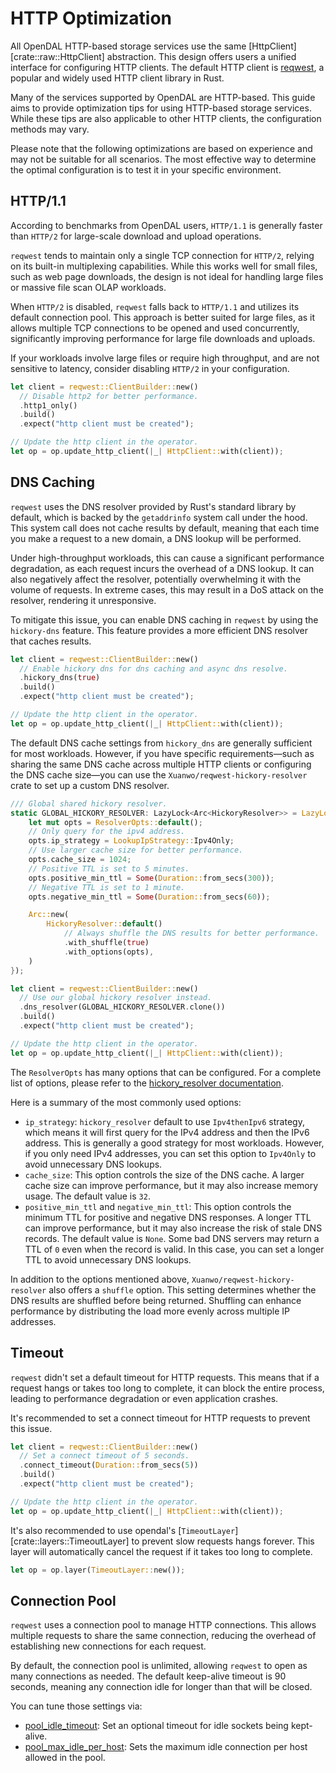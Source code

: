 # HTTP Optimization

All OpenDAL HTTP-based storage services use the same [HttpClient][crate::raw::HttpClient] abstraction. This design offers users a unified interface for configuring HTTP clients. The default HTTP client is [reqwest](https://crates.io/crates/reqwest), a popular and widely used HTTP client library in Rust.

Many of the services supported by OpenDAL are HTTP-based. This guide aims to provide optimization tips for using HTTP-based storage services. While these tips are also applicable to other HTTP clients, the configuration methods may vary.

Please note that the following optimizations are based on experience and may not be suitable for all scenarios. The most effective way to determine the optimal configuration is to test it in your specific environment.

## HTTP/1.1

According to benchmarks from OpenDAL users, `HTTP/1.1` is generally faster than `HTTP/2` for large-scale download and upload operations.

`reqwest` tends to maintain only a single TCP connection for `HTTP/2`, relying on its built-in multiplexing capabilities. While this works well for small files, such as web page downloads, the design is not ideal for handling large files or massive file scan OLAP workloads.

When `HTTP/2` is disabled, `reqwest` falls back to `HTTP/1.1` and utilizes its default connection pool. This approach is better suited for large files, as it allows multiple TCP connections to be opened and used concurrently, significantly improving performance for large file downloads and uploads.

If your workloads involve large files or require high throughput, and are not sensitive to latency, consider disabling `HTTP/2` in your configuration.

```rust
let client = reqwest::ClientBuilder::new()
  // Disable http2 for better performance.
  .http1_only()
  .build()
  .expect("http client must be created");

// Update the http client in the operator.
let op = op.update_http_client(|_| HttpClient::with(client));
```

## DNS Caching

`reqwest` uses the DNS resolver provided by Rust's standard library by default, which is backed by the `getaddrinfo` system call under the hood. This system call does not cache results by default, meaning that each time you make a request to a new domain, a DNS lookup will be performed.

Under high-throughput workloads, this can cause a significant performance degradation, as each request incurs the overhead of a DNS lookup. It can also negatively affect the resolver, potentially overwhelming it with the volume of requests. In extreme cases, this may result in a DoS attack on the resolver, rendering it unresponsive.

To mitigate this issue, you can enable DNS caching in `reqwest` by using the `hickory-dns` feature. This feature provides a more efficient DNS resolver that caches results.

```rust
let client = reqwest::ClientBuilder::new()
  // Enable hickory dns for dns caching and async dns resolve.
  .hickory_dns(true)
  .build()
  .expect("http client must be created");

// Update the http client in the operator.
let op = op.update_http_client(|_| HttpClient::with(client));
```

The default DNS cache settings from `hickory_dns` are generally sufficient for most workloads. However, if you have specific requirements—such as sharing the same DNS cache across multiple HTTP clients or configuring the DNS cache size—you can use the `Xuanwo/reqwest-hickory-resolver` crate to set up a custom DNS resolver.

```rust
/// Global shared hickory resolver.
static GLOBAL_HICKORY_RESOLVER: LazyLock<Arc<HickoryResolver>> = LazyLock::new(|| {
    let mut opts = ResolverOpts::default();
    // Only query for the ipv4 address.
    opts.ip_strategy = LookupIpStrategy::Ipv4Only;
    // Use larger cache size for better performance.
    opts.cache_size = 1024;
    // Positive TTL is set to 5 minutes.
    opts.positive_min_ttl = Some(Duration::from_secs(300));
    // Negative TTL is set to 1 minute.
    opts.negative_min_ttl = Some(Duration::from_secs(60));

    Arc::new(
        HickoryResolver::default()
            // Always shuffle the DNS results for better performance.
            .with_shuffle(true)
            .with_options(opts),
    )
});

let client = reqwest::ClientBuilder::new()
  // Use our global hickory resolver instead.
  .dns_resolver(GLOBAL_HICKORY_RESOLVER.clone())
  .build()
  .expect("http client must be created");

// Update the http client in the operator.
let op = op.update_http_client(|_| HttpClient::with(client));
```

The `ResolverOpts` has many options that can be configured. For a complete list of options, please refer to the [hickory_resolver documentation](https://docs.rs/hickory-resolver/latest/hickory_resolver/config/struct.ResolverOpts.html).

Here is a summary of the most commonly used options:

- `ip_strategy`: `hickory_resolver` default to use `Ipv4thenIpv6` strategy, which means it will first query for the IPv4 address and then the IPv6 address. This is generally a good strategy for most workloads. However, if you only need IPv4 addresses, you can set this option to `Ipv4Only` to avoid unnecessary DNS lookups.
- `cache_size`: This option controls the size of the DNS cache. A larger cache size can improve performance, but it may also increase memory usage. The default value is `32`.
- `positive_min_ttl` and `negative_min_ttl`: This option controls the minimum TTL for positive and negative DNS responses. A longer TTL can improve performance, but it may also increase the risk of stale DNS records. The default value is `None`. Some bad DNS servers may return a TTL of `0` even when the record is valid. In this case, you can set a longer TTL to avoid unnecessary DNS lookups.

In addition to the options mentioned above, `Xuanwo/reqwest-hickory-resolver` also offers a `shuffle` option. This setting determines whether the DNS results are shuffled before being returned. Shuffling can enhance performance by distributing the load more evenly across multiple IP addresses.

## Timeout

`reqwest` didn't set a default timeout for HTTP requests. This means that if a request hangs or takes too long to complete, it can block the entire process, leading to performance degradation or even application crashes.

It's recommended to set a connect timeout for HTTP requests to prevent this issue. 

```rust
let client = reqwest::ClientBuilder::new()
  // Set a connect timeout of 5 seconds.
  .connect_timeout(Duration::from_secs(5))
  .build()
  .expect("http client must be created");

// Update the http client in the operator.
let op = op.update_http_client(|_| HttpClient::with(client));
```

It's also recommended to use opendal's [`TimeoutLayer`][crate::layers::TimeoutLayer] to prevent slow requests hangs forever. This layer will automatically cancel the request if it takes too long to complete.

```rust
let op = op.layer(TimeoutLayer::new());
```

## Connection Pool

`reqwest` uses a connection pool to manage HTTP connections. This allows multiple requests to share the same connection, reducing the overhead of establishing new connections for each request.

By default, the connection pool is unlimited, allowing `reqwest` to open as many connections as needed. The default keep-alive timeout is 90 seconds, meaning any connection idle for longer than that will be closed.

You can tune those settings via:

- [pool_idle_timeout](https://docs.rs/reqwest/0.12.15/reqwest/struct.ClientBuilder.html#method.pool_idle_timeout): Set an optional timeout for idle sockets being kept-alive.
- [pool_max_idle_per_host](https://docs.rs/reqwest/0.12.15/reqwest/struct.ClientBuilder.html#method.pool_max_idle_per_host): Sets the maximum idle connection per host allowed in the pool.
